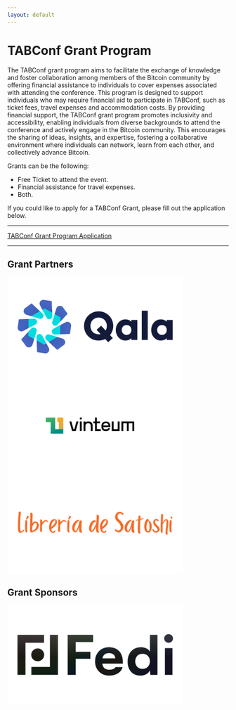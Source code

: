 ```yaml
---
layout: default
---
```


# TABConf Grant Program

The TABConf grant program aims to facilitate the exchange of knowledge and foster collaboration among members of the Bitcoin community by offering financial assistance to individuals to cover expenses associated with attending the conference. This program is designed to support individuals who may require financial aid to participate in TABConf, such as ticket fees, travel expenses and accommodation costs. By providing financial support, the TABConf grant program promotes inclusivity and accessibility, enabling individuals from diverse backgrounds to attend the conference and actively engage in the Bitcoin community. This encourages the sharing of ideas, insights, and expertise, fostering a collaborative environment where individuals can network, learn from each other, and collectively advance Bitcoin.

Grants can be the following: 
- Free Ticket to attend the event. 
- Financial assistance for travel expenses. 
- Both. 

If you could like to apply for a TABConf Grant, please fill out the application below. 

*** 

<a target="_blank" href="https://docs.google.com/forms/d/e/1FAIpQLSdUvcpTNOCuxfg_vAilZwY7ViFml9P6Gb96grCxupKM0Yvn8w/viewform">TABConf Grant Program Application</a>

***

## Grant Partners

<img align="center" width="400" src="assets/img/sponsors/910x512/qala-logo.png">
<img align="center" width="400" src="assets/img/sponsors/910x512/vinteum-logo.png">
<img align="center" width="400" src="assets/img/sponsors/910x512/libreria-de-satoshi-logo.png">

## Grant Sponsors

<img align="center" width="400" src="assets/img/sponsors/910x512/fedi-logo.png">
